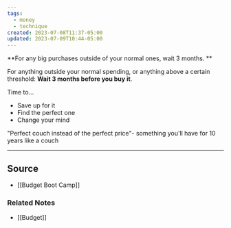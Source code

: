 ```yaml
---
tags:
  - money
  - technique
created: 2023-07-08T11:37-05:00
updated: 2023-07-09T10:44-05:00
---
```

**For any big purchases outside of your normal ones, wait 3 months. **

For anything outside your normal spending, or anything above a certain threshold: 
**Wait 3 months before you buy it**.

Time to... 

- Save up for it
- Find the perfect one
- Change your mind

"Perfect couch instead of the perfect price"- something you'll have for 10 years like a couch

---

## Source
- [[Budget Boot Camp]]

### Related Notes
- [[Budget]]